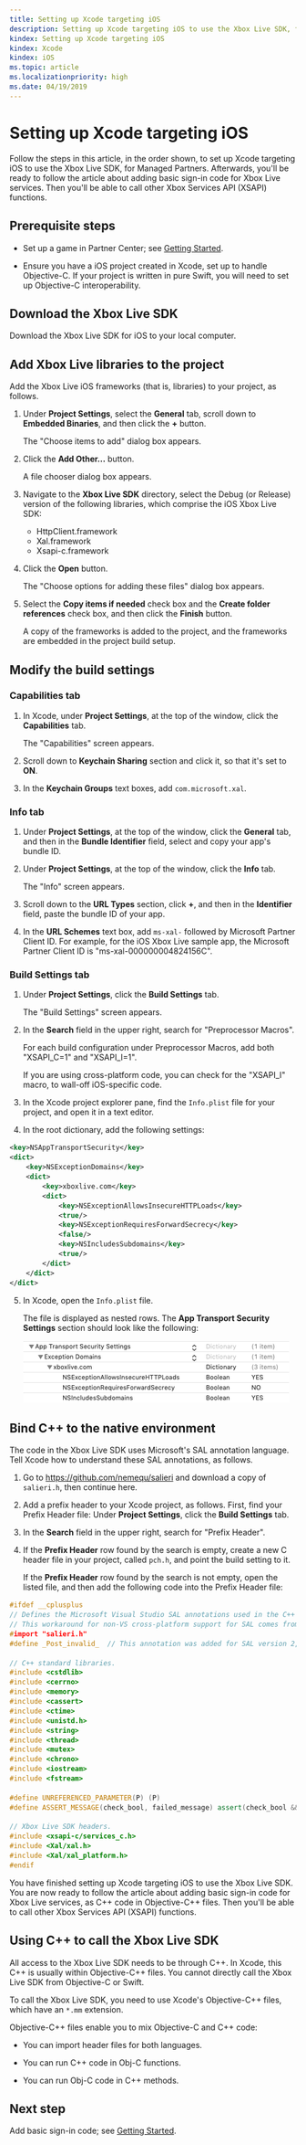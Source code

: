 ```yaml
---
title: Setting up Xcode targeting iOS
description: Setting up Xcode targeting iOS to use the Xbox Live SDK, for Managed Partners.
kindex: Setting up Xcode targeting iOS
kindex: Xcode
kindex: iOS
ms.topic: article
ms.localizationpriority: high
ms.date: 04/19/2019
---
```


# Setting up Xcode targeting iOS

Follow the steps in this article, in the order shown, to set up Xcode targeting iOS to use the Xbox Live SDK, for Managed Partners.
Afterwards, you'll be ready to follow the article about adding basic sign-in code for Xbox Live services.
Then you'll be able to call other Xbox Services API (XSAPI) functions.


## Prerequisite steps

* Set up a game in Partner Center; see [Getting Started](../../../live-getstarted-nav.md).

* Ensure you have a iOS project created in Xcode, set up to handle Objective-C.
  If your project is written in pure Swift, you will need to set up Objective-C interoperability.


## Download the Xbox Live SDK

Download the Xbox Live SDK for iOS to your local computer.

<!-- todo: need URL for iOS SDK -->


<!-- ## Add extensions to the project -->


<!-- ## Add dependencies to the project -->


## Add Xbox Live libraries to the project

Add the Xbox Live iOS frameworks (that is, libraries) to your project, as follows.

1. Under **Project Settings**, select the **General** tab, scroll down to **Embedded Binaries**, and then click the **+** button.

   The "Choose items to add" dialog box appears.

2. Click the **Add Other...** button.

   A file chooser dialog box appears.

3. Navigate to the **Xbox Live SDK** directory, select the Debug (or Release) version of the following libraries, which comprise the iOS Xbox Live SDK:
    - HttpClient.framework
    - Xal.framework
    - Xsapi-c.framework

4. Click the **Open** button.

   The "Choose options for adding these files" dialog box appears.

5. Select the **Copy items if needed** check box and the **Create folder references** check box, and then click the **Finish** button.

   A copy of the frameworks is added to the project, and the frameworks are embedded in the project build setup.


## Modify the build settings


### Capabilities tab

1. In Xcode, under **Project Settings**, at the top of the window, click the **Capabilities** tab.

   The "Capabilities" screen appears.

2. Scroll down to **Keychain Sharing** section and click it, so that it's set to **ON**.

3. In the **Keychain Groups** text boxes, add `com.microsoft.xal`.


### Info tab

1. Under **Project Settings**, at the top of the window, click the **General** tab, and then in the **Bundle Identifier** field, select and copy your app's bundle ID.

2. Under **Project Settings**, at the top of the window, click the **Info** tab.

   The "Info" screen appears.
 
<!-- 
Not bundlename+.xalAuth?
From get-started-with-ios-android/ios-get-started-with-xsapi.md : 
   For the **Identifier** field, enter: &lt;Your app's bundle name&gt;`.xalAuth`
-->

3. Scroll down to the **URL Types** section, click **+**, and then in the **Identifier** field, paste the bundle ID of your app.

4. In the **URL Schemes** text box, add `ms-xal-` followed by Microsoft Partner Client ID.
   For example, for the iOS Xbox Live sample app, the Microsoft Partner Client ID is "ms-xal-000000004824156C".


### Build Settings tab

1. Under **Project Settings**, click the **Build Settings** tab.

   The "Build Settings" screen appears.

2. In the **Search** field in the upper right, search for "Preprocessor Macros".

    For each build configuration under Preprocessor Macros, add both "XSAPI_C=1" and "XSAPI_I=1".

    If you are using cross-platform code, you can check for the "XSAPI_I" macro, to wall-off iOS-specific code.

3. In the Xcode project explorer pane, find the `Info.plist` file for your project, and open it in a text editor.

4. In the root dictionary, add the following settings:

```xml
<key>NSAppTransportSecurity</key>
<dict>
    <key>NSExceptionDomains</key>
    <dict>
        <key>xboxlive.com</key>
        <dict>
            <key>NSExceptionAllowsInsecureHTTPLoads</key>
            <true/>
            <key>NSExceptionRequiresForwardSecrecy</key>
            <false/>
            <key>NSIncludesSubdomains</key>
            <true/>
        </dict>
    </dict>
</dict>
```

5. In Xcode, open the `Info.plist` file.

    The file is displayed as nested rows.
    The **App Transport Security Settings** section should look like the following:

    ![App transport security settings](live-xcode-ios-mp-images/xblsdk-info-ats.png)


<!-- ## Prepare native files to initialize and cleanup Xbox Live -->


## Bind C++ to the native environment

The code in the Xbox Live SDK uses Microsoft's SAL annotation language.
Tell Xcode how to understand these SAL annotations, as follows.

1. Go to <a href="https://github.com/nemequ/salieri" target="_blank">https://github.com/nemequ/salieri</a> and download a copy of `salieri.h`, then continue here.

2. Add a prefix header to your Xcode project, as follows.
   First, find your Prefix Header file: Under **Project Settings**, click the **Build Settings** tab.

3. In the **Search** field in the upper right, search for "Prefix Header".

4. If the **Prefix Header** row found by the search is empty, create a new C header file in your project, called `pch.h`, and point the build setting to it.

   If the **Prefix Header** row found by the search is not empty, open the listed file, and then add the following code into the Prefix Header file:

```cpp
#ifdef __cplusplus
// Defines the Microsoft Visual Studio SAL annotations used in the C++ code.
// This workaround for non-VS cross-platform support for SAL comes from: https://github.com/nemequ/salieri
#import "salieri.h"
#define _Post_invalid_  // This annotation was added for SAL version 2, thus is not handled by the salieri.h workaround.

// C++ standard libraries.
#include <cstdlib>
#include <cerrno>
#include <memory>
#include <cassert>
#include <ctime>
#include <unistd.h>
#include <string>
#include <thread>
#include <mutex>
#include <chrono>
#include <iostream>
#include <fstream>

#define UNREFERENCED_PARAMETER(P) (P)
#define ASSERT_MESSAGE(check_bool, failed_message) assert(check_bool && failed_message)

// Xbox Live SDK headers.
#include <xsapi-c/services_c.h>
#include <Xal/xal.h>
#include <Xal/xal_platform.h>
#endif
```

You have finished setting up Xcode targeting iOS to use the Xbox Live SDK.
You are now ready to follow the article about adding basic sign-in code for Xbox Live services, as C++ code in Objective-C++ files.
Then you'll be able to call other Xbox Services API (XSAPI) functions.


## Using C++ to call the Xbox Live SDK

All access to the Xbox Live SDK needs to be through C++.
In Xcode, this C++ is usually within Objective-C++ files.
You cannot directly call the Xbox Live SDK from Objective-C or Swift.

To call the Xbox Live SDK, you need to use Xcode's Objective-C++ files, which have an `*.mm` extension.

Objective-C++ files enable you to mix Objective-C and C++ code:

* You can import header files for both languages.

* You can run C++ code in Obj-C functions.

* You can run Obj-C code in C++ methods.


## Next step

Add basic sign-in code; see [Getting Started](../../../live-getstarted-nav.md).
